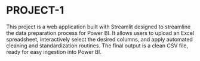 # PROJECT-1
This project is a web application built with Streamlit designed to streamline the data preparation process for Power BI. It allows users to upload an Excel spreadsheet, interactively select the desired columns, and apply automated cleaning and standardization routines. The final output is a clean CSV file, ready for easy ingestion into Power BI.
